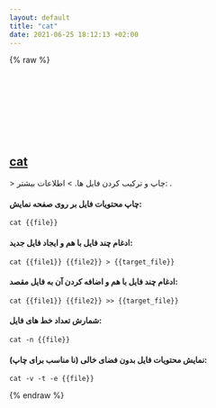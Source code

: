 ```yaml
---
layout: default
title: "cat"
date: 2021-06-25 18:12:13 +02:00
---
```

{% raw %}
<h2 id="cat">
  <a href="/fa/common/cat.html">cat</a> <a href="#cat"><svg class="icon">
    <use href="/assets/images/unicode_sprite.svg#link" />
  </svg></a>
</h2>
> چاپ و ترکیب کردن فایل ها.
> اطلاعات بیشتر: <https://www.gnu.org/software/coreutils/cat>.

#### چاپ محتویات فایل بر روی صفحه نمایش:
```shell
cat {{file}}
```
#### ادغام چند فایل با هم و ایجاد فایل جدید:
```shell
cat {{file1}} {{file2}} > {{target_file}}
```
#### ادغام چند فایل با هم و اضافه کردن آن به فایل مقصد:
```shell
cat {{file1}} {{file2}} >> {{target_file}}
```
#### شمارش تعداد خط های فایل:
```shell
cat -n {{file}}
```
#### نمایش محتویات فایل بدون فضای خالی (نا مناسب برای چاپ):
```shell
cat -v -t -e {{file}}
```
{% endraw %}